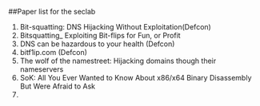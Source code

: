 ##Paper list for the seclab
1. Bit-squatting: DNS Hijacking Without Exploitation(Defcon)
2. Bitsquatting_ Exploiting Bit-flips for Fun, or Profit
2. DNS can be hazardous to your health (Defcon)
3. bitf1ip.com (Defcon)
4. The wolf of the namestreet: Hijacking domains though their nameservers
5. SoK: All You Ever Wanted to Know About x86/x64 Binary Disassembly But Were Afraid to Ask
6. 

